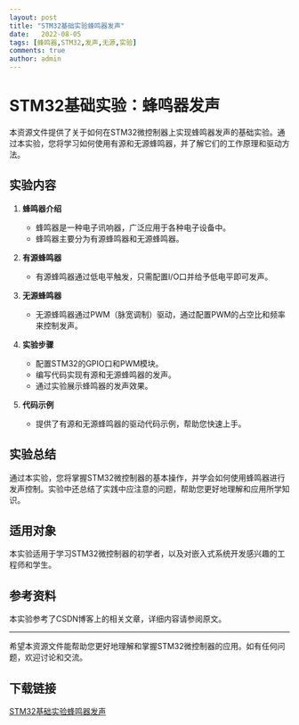 ```yaml
---
layout: post
title: "STM32基础实验蜂鸣器发声"
date:   2022-08-05
tags: [蜂鸣器,STM32,发声,无源,实验]
comments: true
author: admin
---
```

# STM32基础实验：蜂鸣器发声

本资源文件提供了关于如何在STM32微控制器上实现蜂鸣器发声的基础实验。通过本实验，您将学习如何使用有源和无源蜂鸣器，并了解它们的工作原理和驱动方法。

## 实验内容

1. **蜂鸣器介绍**
   - 蜂鸣器是一种电子讯响器，广泛应用于各种电子设备中。
   - 蜂鸣器主要分为有源蜂鸣器和无源蜂鸣器。

2. **有源蜂鸣器**
   - 有源蜂鸣器通过低电平触发，只需配置I/O口并给予低电平即可发声。

3. **无源蜂鸣器**
   - 无源蜂鸣器通过PWM（脉宽调制）驱动，通过配置PWM的占空比和频率来控制发声。

4. **实验步骤**
   - 配置STM32的GPIO口和PWM模块。
   - 编写代码实现有源和无源蜂鸣器的发声。
   - 通过实验展示蜂鸣器的发声效果。

5. **代码示例**
   - 提供了有源和无源蜂鸣器的驱动代码示例，帮助您快速上手。

## 实验总结

通过本实验，您将掌握STM32微控制器的基本操作，并学会如何使用蜂鸣器进行发声控制。实验中还总结了实践中应注意的问题，帮助您更好地理解和应用所学知识。

## 适用对象

本实验适用于学习STM32微控制器的初学者，以及对嵌入式系统开发感兴趣的工程师和学生。

## 参考资料

本实验参考了CSDN博客上的相关文章，详细内容请参阅原文。

---

希望本资源文件能帮助您更好地理解和掌握STM32微控制器的应用。如有任何问题，欢迎讨论和交流。

## 下载链接

[STM32基础实验蜂鸣器发声](https://pan.quark.cn/s/ba4ea945446e)